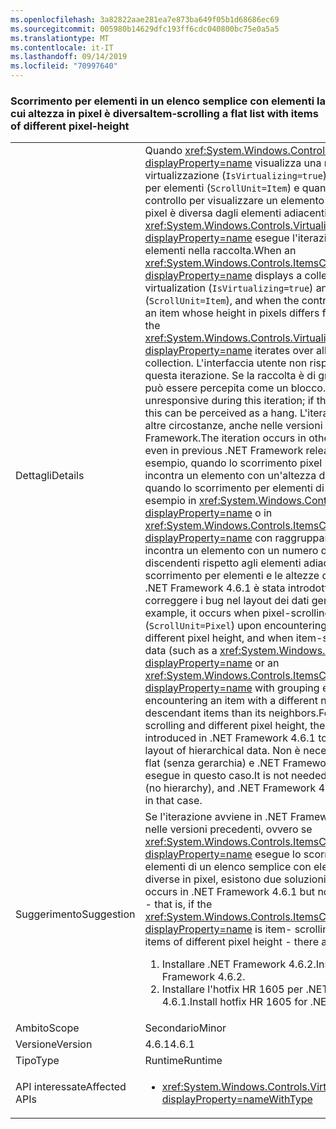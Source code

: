 ```yaml
---
ms.openlocfilehash: 3a82822aae281ea7e873ba649f05b1d68686ec69
ms.sourcegitcommit: 005980b14629dfc193ff6cdc040800bc75e0a5a5
ms.translationtype: MT
ms.contentlocale: it-IT
ms.lasthandoff: 09/14/2019
ms.locfileid: "70997640"
---
```

### <a name="item-scrolling-a-flat-list-with-items-of-different-pixel-height"></a><span data-ttu-id="dc8b8-101">Scorrimento per elementi in un elenco semplice con elementi la cui altezza in pixel è diversa</span><span class="sxs-lookup"><span data-stu-id="dc8b8-101">Item-scrolling a flat list with items of different pixel-height</span></span>

|   |   |
|---|---|
|<span data-ttu-id="dc8b8-102">Dettagli</span><span class="sxs-lookup"><span data-stu-id="dc8b8-102">Details</span></span>|<span data-ttu-id="dc8b8-103">Quando <xref:System.Windows.Controls.ItemsControl?displayProperty=name> visualizza una raccolta mediante la virtualizzazione (<code>IsVirtualizing=true</code>) e lo scorrimento per elementi (<code>ScrollUnit=Item</code>) e quando si scorre il controllo per visualizzare un elemento la cui altezza in pixel è diversa dagli elementi adiacenti, <xref:System.Windows.Controls.VirtualizingStackPanel?displayProperty=name> esegue l'iterazione in tutti gli elementi nella raccolta.</span><span class="sxs-lookup"><span data-stu-id="dc8b8-103">When an <xref:System.Windows.Controls.ItemsControl?displayProperty=name> displays a collection using virtualization (<code>IsVirtualizing=true</code>) and item- scrolling (<code>ScrollUnit=Item</code>), and when the control scrolls to display an item whose height in pixels differs from its neighbors, the <xref:System.Windows.Controls.VirtualizingStackPanel?displayProperty=name> iterates over all items in the collection.</span></span> <span data-ttu-id="dc8b8-104">L'interfaccia utente non risponde durante questa iterazione. Se la raccolta è di grandi dimensioni, può essere percepita come un blocco.</span><span class="sxs-lookup"><span data-stu-id="dc8b8-104">The UI is unresponsive during this iteration; if the collection is large, this can be perceived as a hang.</span></span> <span data-ttu-id="dc8b8-105">L'iterazione si verifica in altre circostanze, anche nelle versioni precedenti del .NET Framework.</span><span class="sxs-lookup"><span data-stu-id="dc8b8-105">The iteration occurs in other circumstances, even in previous .NET Framework releases.</span></span> <span data-ttu-id="dc8b8-106">Si verifica, ad esempio, quando lo scorrimento pixel (<code>ScrollUnit=Pixel</code>) incontra un elemento con un'altezza di pixel diversa e quando lo scorrimento per elementi di dati gerarchici (ad esempio in <xref:System.Windows.Controls.TreeView?displayProperty=name> o in <xref:System.Windows.Controls.ItemsControl?displayProperty=name> con raggruppamento abilitato) incontra un elemento con un numero diverso di elementi discendenti rispetto agli elementi adiacenti. Nel caso dello scorrimento per elementi e le altezze di pixel diverse, in .NET Framework 4.6.1 è stata introdotta l'iterazione per correggere i bug nel layout dei dati gerarchici.</span><span class="sxs-lookup"><span data-stu-id="dc8b8-106">For example, it occurs when pixel-scrolling (<code>ScrollUnit=Pixel</code>) upon encountering an item with different pixel height, and when item-scrolling hierarchical data (such as a <xref:System.Windows.Controls.TreeView?displayProperty=name> or an <xref:System.Windows.Controls.ItemsControl?displayProperty=name> with grouping enabled) upon encountering an item with a different number of descendant items than its neighbors.For the case of item-scrolling and different pixel height, the iteration was introduced in .NET Framework 4.6.1 to fix bugs in the layout of hierarchical data.</span></span>  <span data-ttu-id="dc8b8-107">Non è necessaria se i dati sono flat (senza gerarchia) e .NET Framework 4.6.2 non la esegue in questo caso.</span><span class="sxs-lookup"><span data-stu-id="dc8b8-107">It is not needed if the data is flat (no hierarchy), and .NET Framework 4.6.2 does not do it in that case.</span></span>|
|<span data-ttu-id="dc8b8-108">Suggerimento</span><span class="sxs-lookup"><span data-stu-id="dc8b8-108">Suggestion</span></span>|<span data-ttu-id="dc8b8-109">Se l'iterazione avviene in .NET Framework 4.6.1 ma non nelle versioni precedenti, ovvero se <xref:System.Windows.Controls.ItemsControl?displayProperty=name> esegue lo scorrimento per elementi di un elenco semplice con elementi con altezze diverse in pixel, esistono due soluzioni:</span><span class="sxs-lookup"><span data-stu-id="dc8b8-109">If the iteration occurs in .NET Framework 4.6.1 but not in earlier releases - that is, if the <xref:System.Windows.Controls.ItemsControl?displayProperty=name> is item- scrolling a flat list with items of different pixel height - there are two remedies:</span></span><ol><li><span data-ttu-id="dc8b8-110">Installare .NET Framework 4.6.2.</span><span class="sxs-lookup"><span data-stu-id="dc8b8-110">Install .NET Framework 4.6.2.</span></span></li><li><span data-ttu-id="dc8b8-111">Installare l'hotfix HR 1605 per .NET Framework 4.6.1.</span><span class="sxs-lookup"><span data-stu-id="dc8b8-111">Install hotfix HR 1605 for .NET Framework 4.6.1.</span></span></li></ol>|
|<span data-ttu-id="dc8b8-112">Ambito</span><span class="sxs-lookup"><span data-stu-id="dc8b8-112">Scope</span></span>|<span data-ttu-id="dc8b8-113">Secondario</span><span class="sxs-lookup"><span data-stu-id="dc8b8-113">Minor</span></span>|
|<span data-ttu-id="dc8b8-114">Versione</span><span class="sxs-lookup"><span data-stu-id="dc8b8-114">Version</span></span>|<span data-ttu-id="dc8b8-115">4.6.1</span><span class="sxs-lookup"><span data-stu-id="dc8b8-115">4.6.1</span></span>|
|<span data-ttu-id="dc8b8-116">Tipo</span><span class="sxs-lookup"><span data-stu-id="dc8b8-116">Type</span></span>|<span data-ttu-id="dc8b8-117">Runtime</span><span class="sxs-lookup"><span data-stu-id="dc8b8-117">Runtime</span></span>|
|<span data-ttu-id="dc8b8-118">API interessate</span><span class="sxs-lookup"><span data-stu-id="dc8b8-118">Affected APIs</span></span>|<ul><li><xref:System.Windows.Controls.VirtualizingStackPanel?displayProperty=nameWithType></li></ul>|
